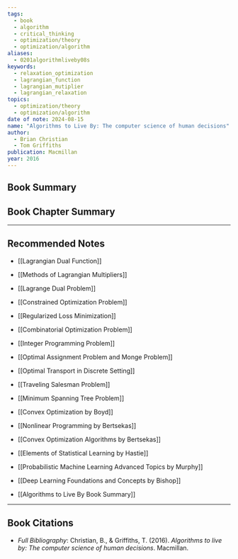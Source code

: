 ```yaml
---
tags:
  - book
  - algorithm
  - critical_thinking
  - optimization/theory
  - optimization/algorithm
aliases:
  - 0201algorithmliveby08s
keywords:
  - relaxation_optimization
  - lagrangian_function
  - lagrangian_mutiplier
  - lagrangian_relaxation
topics:
  - optimization/theory
  - optimization/algorithm
date of note: 2024-08-15
name: "Algorithms to Live By: The computer science of human decisions"
author:
  - Brian Christian
  - Tom Griffiths
publication: Macmillan
year: 2016
---
```


## Book Summary



## Book Chapter Summary





-----------
##  Recommended Notes



- [[Lagrangian Dual Function]]
- [[Methods of Lagrangian Multipliers]]
- [[Lagrange Dual Problem]]

- [[Constrained Optimization Problem]]
- [[Regularized Loss Minimization]]

- [[Combinatorial Optimization Problem]]
- [[Integer Programming Problem]]

- [[Optimal Assignment Problem and Monge Problem]]
- [[Optimal Transport in Discrete Setting]]

- [[Traveling Salesman Problem]]
- [[Minimum Spanning Tree Problem]]


- [[Convex Optimization by Boyd]]
- [[Nonlinear Programming by Bertsekas]]
- [[Convex Optimization Algorithms by Bertsekas]]
- [[Elements of Statistical Learning by Hastie]]
- [[Probabilistic Machine Learning Advanced Topics by Murphy]]


- [[Deep Learning Foundations and Concepts by Bishop]]



- [[Algorithms to Live By Book Summary]]




----------
## Book Citations

- *Full Bibliography*: Christian, B., & Griffiths, T. (2016). _Algorithms to live by: The computer science of human decisions_. Macmillan.


